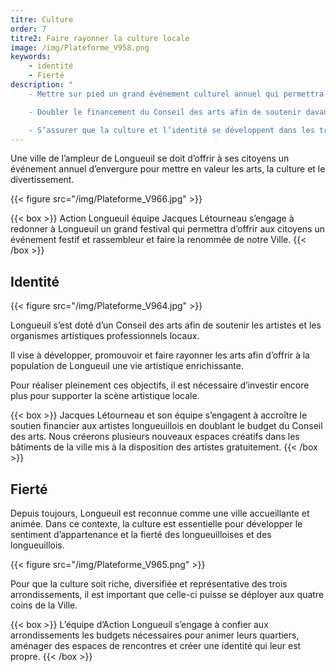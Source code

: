 ```yaml
---
titre: Culture
order: 7
titre2: Faire rayonner la culture locale
image: /img/Plateforme_V958.png
keywords:
    - identité
    - Fierté
description: "
    - Mettre sur pied un grand événement culturel annuel qui permettra d’offrir aux citoyens un événement festif et rassembleur

    - Doubler le financement du Conseil des arts afin de soutenir davantage d’artistes de Longueuil et créer de nouveaux espaces créatifs

    - S’assurer que la culture et l’identité se développent dans les trois arrondissements"
---
```

Une ville de l’ampleur de Longueuil se doit d’offrir à ses citoyens un événement annuel d’envergure pour mettre en valeur les arts, la culture et le divertissement.

{{< figure src="/img/Plateforme_V966.jpg" >}}

{{< box >}}
Action Longueuil équipe Jacques  Létourneau  s’engage à redonner à Longueuil un grand festival qui permettra d’offrir aux citoyens un événement festif et rassembleur et faire la renommée de notre Ville.
{{< /box >}}

## Identité

{{< figure src="/img/Plateforme_V964.jpg" >}}

Longueuil s’est doté d’un Conseil des arts afin de soutenir les artistes et les organismes artistiques professionnels locaux.

Il vise à développer, promouvoir et faire rayonner les arts afin d’offrir à la population de Longueuil une vie artistique enrichissante.

Pour réaliser pleinement ces objectifs, il est nécessaire d’investir encore plus pour supporter la scène artistique locale.

{{< box >}}
Jacques   Létourneau   et son équipe s’engagent à accroître le soutien financier aux artistes longueuillois en doublant le budget du Conseil des arts. Nous créerons plusieurs nouveaux espaces créatifs dans les bâtiments de la ville mis à la disposition des artistes gratuitement. 
{{< /box >}}

## Fierté

Depuis toujours, Longueuil est reconnue comme une ville accueillante et animée. Dans ce contexte, la culture est essentielle pour développer le sentiment d’appartenance et la fierté des  longueuilloises  et des  longueuillois.

{{< figure src="/img/Plateforme_V965.png" >}}

Pour que la culture soit riche, diversifiée et représentative des trois arrondissements, il est important que celle-ci puisse se déployer aux quatre coins de la Ville.

{{< box >}}
L’équipe d’Action Longueuil s’engage à confier aux arrondissements les budgets nécessaires pour animer leurs quartiers, aménager des espaces de rencontres et créer une identité qui leur est propre.
{{< /box >}}

